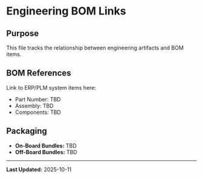 # Engineering BOM Links

## Purpose

This file tracks the relationship between engineering artifacts and BOM items.

## BOM References

Link to ERP/PLM system items here:

- Part Number: TBD
- Assembly: TBD
- Components: TBD

## Packaging

- **On-Board Bundles:** TBD
- **Off-Board Bundles:** TBD

---

**Last Updated:** 2025-10-11
